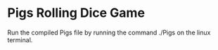 # Pigs Rolling Dice Game
Run the compiled Pigs file by running the command ./Pigs on the linux terminal. 
